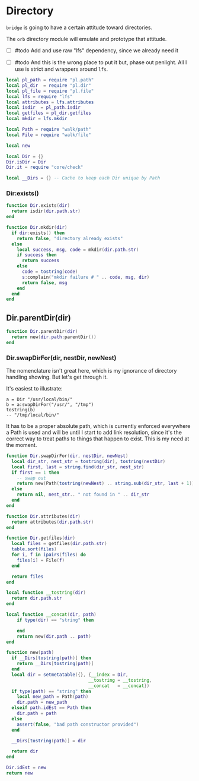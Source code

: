 # Directory


``bridge`` is going to have a certain attitude toward directories.


The ``orb`` directory module will emulate and prototype that attitude.


- [ ] #todo  Add and use raw "lfs" dependency, since we already need it


- [ ] #todo  And this is the wrong place to put it but, phase out penlight.
             All I use is strict and wrappers around ``lfs``.

```lua
local pl_path = require "pl.path"
local pl_dir  = require "pl.dir"
local pl_file = require "pl.file"
local lfs = require "lfs"
local attributes = lfs.attributes
local isdir  = pl_path.isdir
local getfiles = pl_dir.getfiles
local mkdir = lfs.mkdir

local Path = require "walk/path"
local File = require "walk/file"
```
```lua
local new
```
```lua
local Dir = {}
Dir.isDir = Dir
Dir.it = require "core/check"

local __Dirs = {} -- Cache to keep each Dir unique by Path
```
### Dir:exists()

```lua
function Dir.exists(dir)
  return isdir(dir.path.str)
end
```
```lua
function Dir.mkdir(dir)
  if dir:exists() then
    return false, "directory already exists"
  else
    local success, msg, code = mkdir(dir.path.str)
    if success then
      return success
    else
      code = tostring(code)
      s:complain("mkdir failure # " .. code, msg, dir)
      return false, msg
    end
  end
end
```
## Dir.parentDir(dir)

```lua
function Dir.parentDir(dir)
  return new(dir.path:parentDir())
end
```
### Dir.swapDirFor(dir, nestDir, newNest)

The nomenclature isn't great here, which is my ignorance of
directory handling showing. But let's get through it.


It's easiest to illustrate:

```lua-example
a = Dir "/usr/local/bin/"
b = a:swapDirFor("/usr/", "/tmp")
tostring(b)
-- "/tmp/local/bin/"
```

It has to be a proper absolute path, which is currently enforced everywhere
a Path is used and will be until I start to add link resolution, since it's
the correct way to treat paths to things that happen to exist.  This is my
need at the moment.

```lua
function Dir.swapDirFor(dir, nestDir, newNest)
  local dir_str, nest_str = tostring(dir), tostring(nestDir)
  local first, last = string.find(dir_str, nest_str)
  if first == 1 then
    -- swap out
    return new(Path(tostring(newNest) .. string.sub(dir_str, last + 1)))
  else
    return nil, nest_str.. " not found in " .. dir_str
  end
end
```
```lua
function Dir.attributes(dir)
  return attributes(dir.path.str)
end
```
```lua
function Dir.getfiles(dir)
  local files = getfiles(dir.path.str)
  table.sort(files)
  for i, f in ipairs(files) do
    files[i] = File(f)
  end

  return files
end
```
```lua
local function __tostring(dir)
  return dir.path.str
end
```
```lua
local function __concat(dir, path)
    if type(dir) == "string" then

    end
    return new(dir.path .. path)
end
```
```lua
function new(path)
  if __Dirs[tostring(path)] then
    return __Dirs[tostring(path)]
  end
  local dir = setmetatable({}, {__index = Dir,
                               __tostring = __tostring,
                               __concat   = __concat})
  if type(path) == "string" then
    local new_path = Path(path)
    dir.path = new_path
  elseif path.idEst == Path then
    dir.path = path
  else
    assert(false, "bad path constructor provided")
  end

  __Dirs[tostring(path)] = dir

  return dir
end
```
```lua
Dir.idEst = new
return new
```

